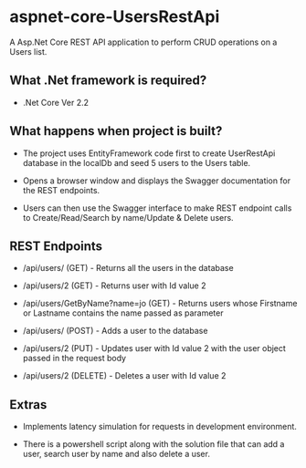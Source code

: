 # aspnet-core-UsersRestApi
A Asp.Net Core REST API application to perform CRUD operations on a Users list.

## What .Net framework is required?
* .Net Core Ver 2.2

## What happens when project is built?
* The project uses EntityFramework code first to create UserRestApi database in the localDb and seed 5 users to the Users table.

* Opens a browser window and displays the Swagger documentation for the REST endpoints.

* Users can then use the Swagger interface to make REST endpoint calls to Create/Read/Search by name/Update & Delete users.

## REST Endpoints
* /api/users/ (GET) - Returns all the users in the database

* /api/users/2 (GET) - Returns user with Id value 2

* /api/users/GetByName?name=jo (GET) - Returns users whose Firstname or Lastname contains the name passed as parameter

* /api/users/ (POST) - Adds a user to the database

* /api/users/2 (PUT) - Updates user with Id value 2 with the user object passed in the request body

* /api/users/2 (DELETE) - Deletes a user with Id value 2

## Extras
* Implements latency simulation for requests in development environment.

* There is a powershell script along with the solution file that can add a user, search user by name and also delete a user.
